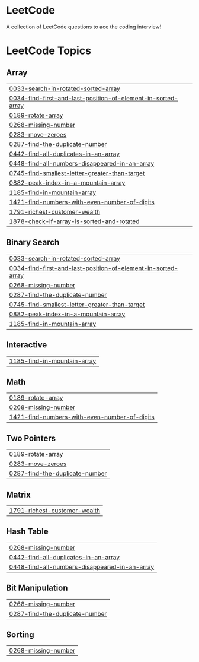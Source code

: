 # LeetCode
A collection of LeetCode questions to ace the coding interview!

<!---LeetCode Topics Start-->
# LeetCode Topics
## Array
|  |
| ------- |
| [0033-search-in-rotated-sorted-array](https://github.com/Cid-Kagenou-17/LeetCode/tree/master/0033-search-in-rotated-sorted-array) |
| [0034-find-first-and-last-position-of-element-in-sorted-array](https://github.com/Cid-Kagenou-17/LeetCode/tree/master/0034-find-first-and-last-position-of-element-in-sorted-array) |
| [0189-rotate-array](https://github.com/Cid-Kagenou-17/LeetCode/tree/master/0189-rotate-array) |
| [0268-missing-number](https://github.com/Cid-Kagenou-17/LeetCode/tree/master/0268-missing-number) |
| [0283-move-zeroes](https://github.com/Cid-Kagenou-17/LeetCode/tree/master/0283-move-zeroes) |
| [0287-find-the-duplicate-number](https://github.com/Cid-Kagenou-17/LeetCode/tree/master/0287-find-the-duplicate-number) |
| [0442-find-all-duplicates-in-an-array](https://github.com/Cid-Kagenou-17/LeetCode/tree/master/0442-find-all-duplicates-in-an-array) |
| [0448-find-all-numbers-disappeared-in-an-array](https://github.com/Cid-Kagenou-17/LeetCode/tree/master/0448-find-all-numbers-disappeared-in-an-array) |
| [0745-find-smallest-letter-greater-than-target](https://github.com/Cid-Kagenou-17/LeetCode/tree/master/0745-find-smallest-letter-greater-than-target) |
| [0882-peak-index-in-a-mountain-array](https://github.com/Cid-Kagenou-17/LeetCode/tree/master/0882-peak-index-in-a-mountain-array) |
| [1185-find-in-mountain-array](https://github.com/Cid-Kagenou-17/LeetCode/tree/master/1185-find-in-mountain-array) |
| [1421-find-numbers-with-even-number-of-digits](https://github.com/Cid-Kagenou-17/LeetCode/tree/master/1421-find-numbers-with-even-number-of-digits) |
| [1791-richest-customer-wealth](https://github.com/Cid-Kagenou-17/LeetCode/tree/master/1791-richest-customer-wealth) |
| [1878-check-if-array-is-sorted-and-rotated](https://github.com/Cid-Kagenou-17/LeetCode/tree/master/1878-check-if-array-is-sorted-and-rotated) |
## Binary Search
|  |
| ------- |
| [0033-search-in-rotated-sorted-array](https://github.com/Cid-Kagenou-17/LeetCode/tree/master/0033-search-in-rotated-sorted-array) |
| [0034-find-first-and-last-position-of-element-in-sorted-array](https://github.com/Cid-Kagenou-17/LeetCode/tree/master/0034-find-first-and-last-position-of-element-in-sorted-array) |
| [0268-missing-number](https://github.com/Cid-Kagenou-17/LeetCode/tree/master/0268-missing-number) |
| [0287-find-the-duplicate-number](https://github.com/Cid-Kagenou-17/LeetCode/tree/master/0287-find-the-duplicate-number) |
| [0745-find-smallest-letter-greater-than-target](https://github.com/Cid-Kagenou-17/LeetCode/tree/master/0745-find-smallest-letter-greater-than-target) |
| [0882-peak-index-in-a-mountain-array](https://github.com/Cid-Kagenou-17/LeetCode/tree/master/0882-peak-index-in-a-mountain-array) |
| [1185-find-in-mountain-array](https://github.com/Cid-Kagenou-17/LeetCode/tree/master/1185-find-in-mountain-array) |
## Interactive
|  |
| ------- |
| [1185-find-in-mountain-array](https://github.com/Cid-Kagenou-17/LeetCode/tree/master/1185-find-in-mountain-array) |
## Math
|  |
| ------- |
| [0189-rotate-array](https://github.com/Cid-Kagenou-17/LeetCode/tree/master/0189-rotate-array) |
| [0268-missing-number](https://github.com/Cid-Kagenou-17/LeetCode/tree/master/0268-missing-number) |
| [1421-find-numbers-with-even-number-of-digits](https://github.com/Cid-Kagenou-17/LeetCode/tree/master/1421-find-numbers-with-even-number-of-digits) |
## Two Pointers
|  |
| ------- |
| [0189-rotate-array](https://github.com/Cid-Kagenou-17/LeetCode/tree/master/0189-rotate-array) |
| [0283-move-zeroes](https://github.com/Cid-Kagenou-17/LeetCode/tree/master/0283-move-zeroes) |
| [0287-find-the-duplicate-number](https://github.com/Cid-Kagenou-17/LeetCode/tree/master/0287-find-the-duplicate-number) |
## Matrix
|  |
| ------- |
| [1791-richest-customer-wealth](https://github.com/Cid-Kagenou-17/LeetCode/tree/master/1791-richest-customer-wealth) |
## Hash Table
|  |
| ------- |
| [0268-missing-number](https://github.com/Cid-Kagenou-17/LeetCode/tree/master/0268-missing-number) |
| [0442-find-all-duplicates-in-an-array](https://github.com/Cid-Kagenou-17/LeetCode/tree/master/0442-find-all-duplicates-in-an-array) |
| [0448-find-all-numbers-disappeared-in-an-array](https://github.com/Cid-Kagenou-17/LeetCode/tree/master/0448-find-all-numbers-disappeared-in-an-array) |
## Bit Manipulation
|  |
| ------- |
| [0268-missing-number](https://github.com/Cid-Kagenou-17/LeetCode/tree/master/0268-missing-number) |
| [0287-find-the-duplicate-number](https://github.com/Cid-Kagenou-17/LeetCode/tree/master/0287-find-the-duplicate-number) |
## Sorting
|  |
| ------- |
| [0268-missing-number](https://github.com/Cid-Kagenou-17/LeetCode/tree/master/0268-missing-number) |
<!---LeetCode Topics End-->
